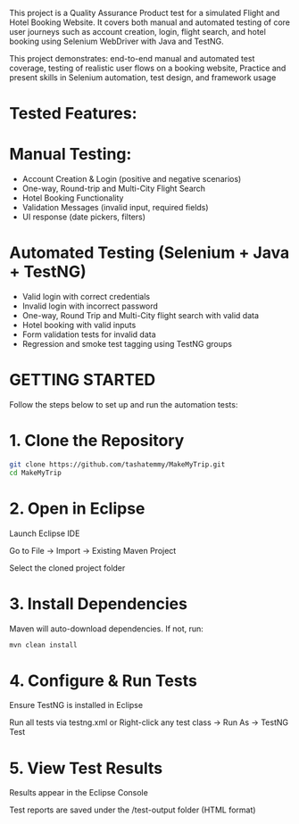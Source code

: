 This project is a Quality Assurance Product test for a simulated Flight and Hotel Booking Website. It covers both manual and automated testing of core user journeys such as account creation, login, flight search, and hotel booking using Selenium WebDriver with Java and TestNG.

This project demonstrates: end-to-end manual and automated test coverage, testing of realistic user flows on a booking website, Practice and present skills in Selenium automation, test design, and framework usage

# Tested Features:
# Manual Testing:
- Account Creation & Login (positive and negative scenarios)
- One-way, Round-trip  and Multi-City Flight Search
- Hotel Booking Functionality
- Validation Messages (invalid input, required fields)
- UI response (date pickers, filters)

# Automated Testing (Selenium + Java + TestNG)
- Valid login with correct credentials
- Invalid login with incorrect password
-  One-way, Round Trip and Multi-City flight search with valid data
- Hotel booking with valid inputs
- Form validation tests for invalid data
- Regression and smoke test tagging using TestNG groups


# GETTING STARTED
Follow the steps below to set up and run the automation tests:

# 1. Clone the Repository
```bash
git clone https://github.com/tashatemmy/MakeMyTrip.git
cd MakeMyTrip
```
# 2. Open in Eclipse
Launch Eclipse IDE

Go to File → Import → Existing Maven Project

Select the cloned project folder

# 3. Install Dependencies
Maven will auto-download dependencies. If not, run:
```bash
mvn clean install
```
# 4. Configure & Run Tests
Ensure TestNG is installed in Eclipse

Run all tests via testng.xml
or
Right-click any test class → Run As → TestNG Test

# 5. View Test Results
Results appear in the Eclipse Console

Test reports are saved under the /test-output folder (HTML format)



